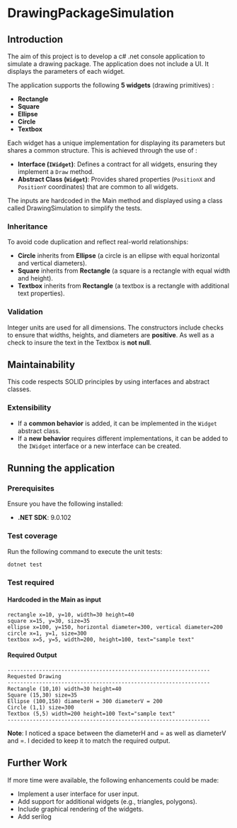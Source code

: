# DrawingPackageSimulation
## Introduction

The aim of this project is to develop a c# .net console application to simulate a drawing package. The application does not include a UI. It displays the parameters of each widget.

The application supports the following **5 widgets** (drawing primitives) :

- **Rectangle**
- **Square**
- **Ellipse**
- **Circle**
- **Textbox**

Each widget has a unique implementation for displaying its parameters but shares a common structure. This is achieved through the use of :

- **Interface (`IWidget`)**: Defines a contract for all widgets, ensuring they implement a `Draw` method.
- **Abstract Class (`Widget`)**: Provides shared properties (`PositionX` and `PositionY` coordinates) that are common to all widgets.

The inputs are hardcoded in the Main method and displayed using a class called DrawingSimulation to simplify the tests.

### Inheritance

To avoid code duplication and reflect real-world relationships:
- **Circle** inherits from **Ellipse** (a circle is an ellipse with equal horizontal and vertical diameters).
- **Square** inherits from **Rectangle** (a square is a rectangle with equal width and height).
- **Textbox** inherits from **Rectangle** (a textbox is a rectangle with additional text properties).

### Validation

Integer units are used for all dimensions. The constructors include checks to ensure that widths, heights, and diameters are **positive**. As well as a check to insure the text in the Textbox is **not null**.

## Maintainability

This code respects SOLID principles by using interfaces and abstract classes.

### Extensibility

- If a **common behavior** is added, it can be implemented in the `Widget` abstract class.
- If a **new behavior** requires different implementations, it can be added to the `IWidget` interface or a new interface can be created.

## Running the application

### Prerequisites

Ensure you have the following installed:
- **.NET SDK**: 9.0.102

### Test coverage

Run the following command to execute the unit tests:

```bash
dotnet test
```
### Test required

#### Hardcoded in the Main as input
```
rectangle x=10, y=10, width=30 height=40
square x=15, y=30, size=35
ellipse x=100, y=150, horizontal diameter=300, vertical diameter=200
circle x=1, y=1, size=300
textbox x=5, y=5, width=200, height=100, text="sample text"
```
#### Required Output

```asciidoc
----------------------------------------------------------------
Requested Drawing
----------------------------------------------------------------
Rectangle (10,10) width=30 height=40
Square (15,30) size=35
Ellipse (100,150) diameterH = 300 diameterV = 200
Circle (1,1) size=300
Textbox (5,5) width=200 height=100 Text="sample text"
----------------------------------------------------------------
```

**Note**: I noticed a space between the diameterH and = as well as diameterV and =. I decided to keep it to match the required output.

## Further Work 

If more time were available, the following enhancements could be made:

- Implement a user interface for user input.
- Add support for additional widgets (e.g., triangles, polygons).
- Include graphical rendering of the widgets.
- Add serilog
